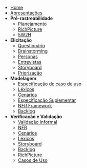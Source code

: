 - [Home](/)
- [Apresentações](artefatos/apresentacoes.md)
- **Pré-rastreabilidade**
  - [Planejamento](artefatos/planejamento.md)
  - [RichPicture](artefatos/preRastreabilidade/richPicture.md)
  - [5W2H](artefatos/preRastreabilidade/5w2h.md)
- **Elicitação**
  - [Questionário](artefatos/elicitação/questionario.md)
  - [Brainstorming](artefatos/elicitação/brainstorming.md)
  - [Personas](artefatos/elicitação/personas.md)
  - [Entrevistas](artefatos/elicitação/entrevistas.md)
  - [Storyboard](artefatos/elicitação/storyboard.md)
  - [Priorização](artefatos/elicitação/moscow.md)
- **Modelagem**
  - [Especificação de caso de uso](artefatos/modelagem/diagramasDeCasoDeUso/especificacaoDeCasoDeUso.md)
  - [Léxicos](artefatos/modelagem/lexicos.md)
  - [Cenários](artefatos/modelagem/cenarios.md)
  - [Especificação Suplementar](artefatos/modelagem/especificacaoSuplementar.md)
  - [NFR Framework](artefatos/modelagem/NFR.md)
  - [Backlog](artefatos/modelagem/backlog.md)
- **Verificação e Validação**
  - [Validação informal](/artefatos/verificacao_e_validacao/validacao_Informal.md)
  - [NFR](/artefatos/verificacao_e_validacao/verificacao_NFR.md)
  - [Cenários](artefatos/verificacao_e_validacao/verificacao_Cenarios.md)
  - [Léxicos](artefatos/verificacao_e_validacao/verificacao_lexicos.md)
  - [Storyboard](artefatos/verificacao_e_validacao/verificacao_storyboard.md)
  - [Backlog](artefatos/verificacao_e_validacao/verificacao_backlog.md)
  - [RichPicture](artefatos/verificacao_e_validacao/verificacao_RichPicture.md)
  - [Casos de Uso](artefatos/verificacao_e_validacao/verificacao_CasoDeUso.md)

